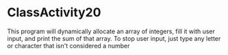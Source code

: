 # ClassActivity20
This program will dynamically allocate an array of integers, fill it with user input, and print the sum of that array.
To stop user input, just type any letter or character that isn't considered a number
